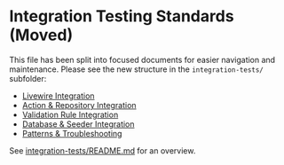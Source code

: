 # Integration Testing Standards (Moved)

This file has been split into focused documents for easier navigation and maintenance. Please see the new structure in the `integration-tests/` subfolder:

- [Livewire Integration](integration-tests/livewire.md)
- [Action & Repository Integration](integration-tests/actions.md)
- [Validation Rule Integration](integration-tests/validation.md)
- [Database & Seeder Integration](integration-tests/database.md)
- [Patterns & Troubleshooting](integration-tests/patterns.md)

See [integration-tests/README.md](integration-tests/README.md) for an overview.
